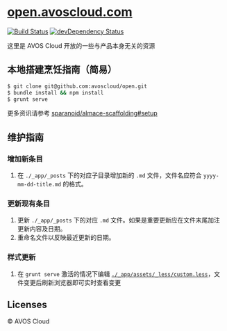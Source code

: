 # [open.avoscloud.com](http://open.avoscloud.com/)
[![Build Status](https://travis-ci.org/avoscloud/open.svg)](https://travis-ci.org/avoscloud/open)
[![devDependency Status](https://david-dm.org/avoscloud/open/dev-status.svg)](https://david-dm.org/avoscloud/open#info=devDependencies)

这里是 AVOS Cloud 开放的一些与产品本身无关的资源

## 本地搭建烹饪指南（简易）

```sh
$ git clone git@github.com:avoscloud/open.git
$ bundle install && npm install
$ grunt serve
```

更多资讯请参考 [sparanoid/almace-scaffolding#setup](https://github.com/sparanoid/almace-scaffolding#setup)

## 维护指南

### 增加新条目

1. 在 `./_app/_posts` 下的对应子目录增加新的 `.md` 文件，文件名应符合 `yyyy-mm-dd-title.md` 的格式。

### 更新现有条目

1. 更新 `./_app/_posts` 下的对应 `.md` 文件。如果是重要更新应在文件末尾加注更新内容及日期。
2. 重命名文件以反映最近更新的日期。

### 样式更新

1. 在 `grunt serve` 激活的情况下编辑 [`./_app/assets/_less/custom.less`](/_app/assets/_less/custom.less)，文件变更后刷新浏览器即可实时查看变更

## Licenses

© AVOS Cloud
